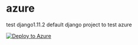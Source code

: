 # azure
test django1.11.2 default django project to test azure

[![Deploy to Azure](http://azuredeploy.net/deploybutton.png)](https://azuredeploy.net/)
